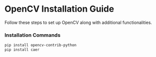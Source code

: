 # OpenCV Installation Guide

Follow these steps to set up OpenCV along with additional functionalities.

### Installation Commands

```bash
pip install opencv-contrib-python
pip install caer
```

